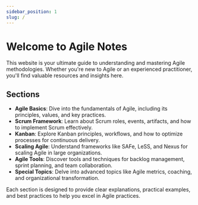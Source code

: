 ```yaml
---
sidebar_position: 1
slug: /
---
```


# Welcome to Agile Notes

This website is your ultimate guide to understanding and mastering Agile methodologies. Whether you're new to Agile or an experienced practitioner, you'll find valuable resources and insights here.

## Sections

- **Agile Basics**: Dive into the fundamentals of Agile, including its principles, values, and key practices.
- **Scrum Framework**: Learn about Scrum roles, events, artifacts, and how to implement Scrum effectively.
- **Kanban**: Explore Kanban principles, workflows, and how to optimize processes for continuous delivery.
- **Scaling Agile**: Understand frameworks like SAFe, LeSS, and Nexus for scaling Agile in large organizations.
- **Agile Tools**: Discover tools and techniques for backlog management, sprint planning, and team collaboration.
- **Special Topics**: Delve into advanced topics like Agile metrics, coaching, and organizational transformation.

Each section is designed to provide clear explanations, practical examples, and best practices to help you excel in Agile practices.

